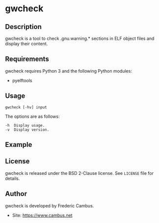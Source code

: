 # gwcheck

## Description

gwcheck is a tool to check .gnu.warning.* sections in ELF object
files and display their content.

## Requirements

gwcheck requires Python 3 and the following Python modules:

- pyelftools

## Usage

	gwcheck [-hv] input

The options are as follows:

	-h	Display usage.
	-v	Display version.

## Example

## License

gwcheck is released under the BSD 2-Clause license. See `LICENSE` file for details.

## Author

gwcheck is developed by Frederic Cambus.

- Site: https://www.cambus.net
